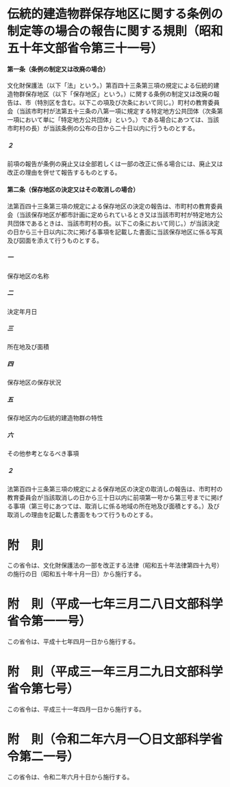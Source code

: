 # 伝統的建造物群保存地区に関する条例の制定等の場合の報告に関する規則（昭和五十年文部省令第三十一号）
#### 第一条（条例の制定又は改廃の場合）
文化財保護法（以下「法」という。）第百四十三条第三項の規定による伝統的建造物群保存地区（以下「保存地区」という。）に関する条例の制定又は改廃の報告は、市（特別区を含む。以下この項及び次条において同じ。）町村の教育委員会（当該市町村が法第五十三条の八第一項に規定する特定地方公共団体（次条第一項において単に「特定地方公共団体」という。）である場合にあつては、当該市町村の長）が当該条例の公布の日から二十日以内に行うものとする。
##### ２
前項の報告が条例の廃止又は全部若しくは一部の改正に係る場合には、廃止又は改正の理由を併せて報告するものとする。
#### 第二条（保存地区の決定又はその取消しの場合）
法第百四十三条第三項の規定による保存地区の決定の報告は、市町村の教育委員会（当該保存地区が都市計画に定められているとき又は当該市町村が特定地方公共団体であるときは、当該市町村の長。以下この条において同じ。）が当該決定の日から三十日以内に次に掲げる事項を記載した書面に当該保存地区に係る写真及び図面を添えて行うものとする。
##### 一
保存地区の名称
##### 二
決定年月日
##### 三
所在地及び面積
##### 四
保存地区の保存状況
##### 五
保存地区内の伝統的建造物群の特性
##### 六
その他参考となるべき事項
##### ２
法第百四十三条第三項の規定による保存地区の決定の取消しの報告は、市町村の教育委員会が当該取消しの日から三十日以内に前項第一号から第三号までに掲げる事項（第三号にあつては、取消しに係る地域の所在地及び面積とする。）及び取消しの理由を記載した書面をもつて行うものとする。
# 附　則
この省令は、文化財保護法の一部を改正する法律（昭和五十年法律第四十九号）の施行の日（昭和五十年十月一日）から施行する。
# 附　則（平成一七年三月二八日文部科学省令第一一号）
この省令は、平成十七年四月一日から施行する。
# 附　則（平成三一年三月二九日文部科学省令第七号）
この省令は、平成三十一年四月一日から施行する。
# 附　則（令和二年六月一〇日文部科学省令第二一号）
この省令は、令和二年六月十日から施行する。
